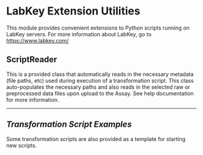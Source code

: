 # LabKey Extension Utilities

This module provides convenient extensions to Python scripts running on LabKey servers. For more information about LabKey, go to https://www.labkey.com/

## ScriptReader

This is a provided class that automatically reads in the necessary metadata (file paths, etc) used during execution of a transformation script. This class auto-populates the necessary paths and also reads in the selected raw or preprocessed data files upon upload to the Assay. See help documentation for more information.

---

## *Transformation Script Examples*

Some transformation scripts are also provided as a template for starting new scripts.
